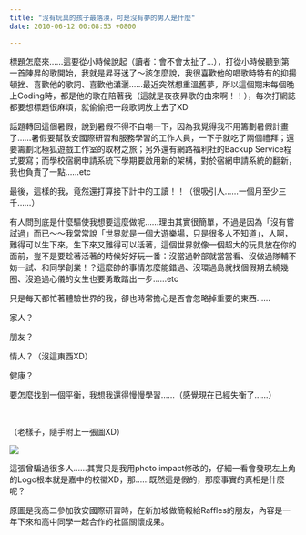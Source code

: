 ```yaml
---
title: "沒有玩具的孩子最落漠，可是沒有夢的男人是什麼"
date: 2010-06-12 00:08:53 +0800

---
```



標題怎麼來&hellip;&hellip;這要從小時候說起（讀者：會不會太扯了&hellip;），打從小時候聽到第一首陳昇的歌開始，我就是昇哥迷了～該怎麼說，我很喜歡他的唱歌時特有的抑揚頓挫、喜歡他的歌詞、喜歡他瀟灑&hellip;&hellip;最近突然想重溫舊夢，所以這個期末每個晚上Coding時，都是他的歌在陪著我（這就是夜夜昇歌的由來啊！！），每次打網誌都要想標題很麻煩，就偷偷把一段歌詞放上去了XD



話題轉回這個暑假，說到暑假不得不自嘲一下，因為我覺得我不用籌劃暑假計畫了&hellip;&hellip;暑假要幫敦安國際研習和服務學習的工作人員，一下子就吃了兩個禮拜；還要籌劃北極狐遊戲工作室的取材之旅；另外還有網路福利社的Backup Service程式要寫；而學校宿網申請系統下學期要啟用新的架構，對於宿網申請系統的翻新，我也負責了一點&hellip;&hellip;etc



最後，這樣的我，竟然還打算接下計中的工讀！！（很吸引人&hellip;&hellip;一個月至少三千&hellip;&hellip;）



有人問到底是什麼驅使我想要這麼做呢&hellip;&hellip;理由其實很簡單，不過是因為「沒有嘗試過」而已～～我常常說「世界就是一個大遊樂場，只是很多人不知道」，人啊，難得可以生下來，生下來又難得可以活著，這個世界就像一個超大的玩具放在你的面前，豈不是要趁著活著的時候好好玩一番：沒當過幹部就當當看、沒做過隊輔不妨一試、和同學創業！？這麼帥的事情怎麼能錯過、沒環過島就找個假期去繞幾圈、沒追過心儀的女生也要勇敢踏出一步&hellip;&hellip;etc



只是每天都忙著體驗世界的我，卻也時常擔心是否會忽略掉重要的東西&hellip;&hellip;



家人？



朋友？



情人？（沒這東西XD）



健康？



要怎麼找到一個平衡，我想我還得慢慢學習&hellip;&hellip;（感覺現在已經失衡了&hellip;&hellip;）



&nbsp;



（老樣子，隨手附上一張圖XD）


![](/images/slum-area/66_5.jpg)


這張曾騙過很多人&hellip;&hellip;其實只是我用photo impact修改的，仔細一看會發現左上角的Logo根本就是嘉中的校徽XD，那&hellip;&hellip;既然這是假的，那麼事實的真相是什麼呢？



原圖是我高二參加敦安國際研習時，在新加坡做簡報給Raffles的朋友，內容是一年下來和高中同學一起合作的社區關懷成果。


